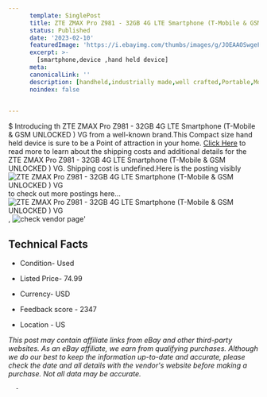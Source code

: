 ```yaml
---
      template: SinglePost
      title: ZTE ZMAX Pro Z981 - 32GB 4G LTE Smartphone (T-Mobile & GSM UNLOCKED ) VG
      status: Published
      date: '2023-02-10'
      featuredImage: 'https://i.ebayimg.com/thumbs/images/g/JOEAAOSwgeFfBN7k/s-l225.jpg'
      excerpt: >-
        [smartphone,device ,hand held device]
      meta:
      canonicalLink: ''
      description: [handheld,industrially made,well crafted,Portable,Mobile,Compact,Convenient,Lightweight,Maneuverable,Man-portable,Miniature,Carriable,Hand-held,Light,Holdable,Transportable,Mobile device,Pocket-sized,On-the-go,Wireless,Cordless,Compact size,Convenient size, smartphone,device ,hand held device]
      noindex: false
      

---
```

$
      Introducing th ZTE ZMAX Pro Z981 - 32GB 4G LTE Smartphone (T-Mobile & GSM UNLOCKED ) VG from a well-known brand.This Compact size hand held device is sure to be a Point of attraction  in your home. [Click Here](https://www.ebay.com/itm/324222356627?hash=item4b7d288c93%3Ag%3AJOEAAOSwgeFfBN7k&mkevt=1&mkcid=1&mkrid=711-53200-19255-0&campid=%253CePNCampaignId%253E&customid=%253CreferenceId%253E&toolid=10049) to read more to learn about the shipping costs and additional details for the ZTE ZMAX Pro Z981 - 32GB 4G LTE Smartphone (T-Mobile & GSM UNLOCKED ) VG. Shipping cost is undefined.Here is the posting visibly ![ZTE ZMAX Pro Z981 - 32GB 4G LTE Smartphone (T-Mobile & GSM UNLOCKED ) VG](https://i.ebayimg.com/thumbs/images/g/JOEAAOSwgeFfBN7k/s-l225.jpg) to check out more postings here... ![ZTE ZMAX Pro Z981 - 32GB 4G LTE Smartphone (T-Mobile & GSM UNLOCKED ) VG](https://i.ebayimg.com/images/g/JOEAAOSwgeFfBN7k/s-l960.jpg), ![check vendor page](https://origin-galleryplus.ebayimg.com/ws/web/324222356627_2_0_1/225x225.jpg,https://origin-galleryplus.ebayimg.com/ws/web/324222356627_3_0_1/225x225.jpg,https://origin-galleryplus.ebayimg.com/ws/web/324222356627_4_0_1/225x225.jpg,https://origin-galleryplus.ebayimg.com/ws/web/324222356627_5_0_1/225x225.jpg,https://origin-galleryplus.ebayimg.com/ws/web/324222356627_6_0_1/225x225.jpg,https://origin-galleryplus.ebayimg.com/ws/web/324222356627_7_0_1/225x225.jpg,https://origin-galleryplus.ebayimg.com/ws/web/324222356627_8_0_1/225x225.jpg,https://origin-galleryplus.ebayimg.com/ws/web/324222356627_9_0_1/225x225.jpg)'

      

 ## Technical Facts 



     
      

 - Condition- Used 


      

 - Listed Price- 74.99 


      

 - Currency- USD 


      

 - Feedback score - 2347 


      

 - Location - US 


      
      

 *_This post may contain affiliate links from eBay and other third-party websites. As an eBay affiliate, we earn from qualifying purchases. Although we do our best to keep the information up-to-date and accurate, please check the date and all details with the vendor's website before making a purchase. Not all data may be accurate._*




      -
